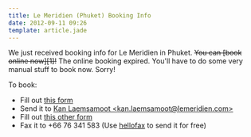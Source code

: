 ```yaml
---
title: Le Meridien (Phuket) Booking Info
date: 2012-09-11 09:26
template: article.jade
---
```


We just received booking info for Le Meridien in Phuket. <strike>You can [book
online now][1]!</strike> The online booking expired. You'll have to do some
very manual stuff to book now. Sorry!

To book:

- Fill out [this form][le meridien form]
- Send it to [Kan Laemsamoot &lt;kan.laemsamoot@lemeridien.com&gt;](mailto:kan.laemsamoot@lemeridien.com?cc=visnup@gmail.com)
- Fill out [this other form][le meridien cc form]
- Fax it to +66 76 341 583 (Use [hellofax] to send it for free)

[le meridien form]: http://cl.ly/1W3A2F0S2k2n/GroupReservationForm_JaneVisnu'sWedding20130305.rtf
[le meridien cc form]: http://cl.ly/1G2d0N3Q0L1I/CREDIT%20CARD%20AUTHORISATION.doc
[hellofax]: http://curebit.com/x/5eaDz
